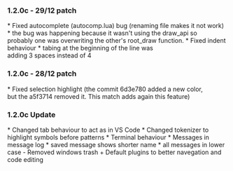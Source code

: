 ### 1.2.0c - 29/12 patch
\* Fixed autocomplete (autocomp.lua) bug (renaming file makes it not work)
    * the bug was happening because it wasn't using the draw\_api so <br/>
      probably one was overwriting the other's root\_draw function.
\* Fixed indent behaviour
    * tabing at the beginning of the line was <br/>
      adding 3 spaces instead of 4

### 1.2.0c - 28/12 patch
\* Fixed selection highlight (the commit 6d3e780 added a new color,<br/>
   but the a5f3714 removed it. This match adds again this feature)

### 1.2.0c Update
\* Changed tab behaviour to act as in VS Code
\* Changed tokenizer to highlight symbols before patterns
\* Terminal behaviour
\* Messages in message log
    * saved message shows shorter name
    * all messages in lower case
\- Removed windows trash
\+ Default plugins to better navegation and code editing

